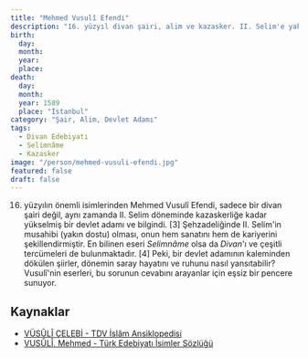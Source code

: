 ```yaml
---
title: "Mehmed Vusulî Efendi"
description: "16. yüzyıl divan şairi, alim ve kazasker. II. Selim'e yakınlığı ve Selimnâme'si ile tanınır."
birth:
  day: 
  month: 
  year: 
  place: 
death:
  day: 
  month: 
  year: 1589
  place: "İstanbul"
category: "Şair, Alim, Devlet Adamı"
tags:
  - Divan Edebiyatı
  - Selimnâme
  - Kazasker
image: "/person/mehmed-vusuli-efendi.jpg"
featured: false
draft: false
---
```


16. yüzyılın önemli isimlerinden Mehmed Vusulî Efendi, sadece bir divan şairi değil, aynı zamanda II. Selim döneminde kazaskerliğe kadar yükselmiş bir devlet adamı ve bilgindi. [3] Şehzadeliğinde II. Selim'in musahibi (yakın dostu) olması, onun hem sanatını hem de kariyerini şekillendirmiştir. En bilinen eseri *Selimnâme* olsa da *Divan*'ı ve çeşitli tercümeleri de bulunmaktadır. [4] Peki, bir devlet adamının kaleminden dökülen şiirler, dönemin saray hayatını ve ruhunu nasıl yansıtabilir? Vusulî'nin eserleri, bu sorunun cevabını arayanlar için eşsiz bir pencere sunuyor.

## Kaynaklar

- [VÜSÛLÎ ÇELEBİ - TDV İslâm Ansiklopedisi](https://islamansiklopedisi.org.tr/vusuli-celebi)
- [VUSÛLÎ, Mehmed - Türk Edebiyatı İsimler Sözlüğü](https://teis.yesevi.edu.tr/madde-detay/vusoli-mehmed)
